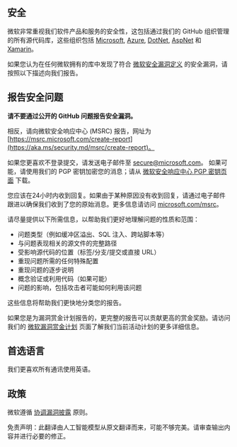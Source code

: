 ## 安全

微软非常重视我们软件产品和服务的安全性，这包括通过我们的 GitHub 组织管理的所有源代码库，这些组织包括 [Microsoft](https://github.com/Microsoft), [Azure](https://github.com/Azure), [DotNet](https://github.com/dotnet), [AspNet](https://github.com/aspnet) 和 [Xamarin](https://github.com/xamarin)。

如果您认为在任何微软拥有的库中发现了符合 [微软安全漏洞定义](https://aka.ms/security.md/definition) 的安全漏洞，请按照以下描述向我们报告。

## 报告安全问题

**请不要通过公开的 GitHub 问题报告安全漏洞。**

相反，请向微软安全响应中心 (MSRC) 报告，网址为 [https://msrc.microsoft.com/create-report](https://aka.ms/security.md/msrc/create-report)。

如果您更喜欢不登录提交，请发送电子邮件至 [secure@microsoft.com](mailto:secure@microsoft.com)。 如果可能，请使用我们的 PGP 密钥加密您的消息；请从 [微软安全响应中心 PGP 密钥页面](https://aka.ms/security.md/msrc/pgp) 下载。

您应该在24小时内收到回复。如果由于某种原因没有收到回复，请通过电子邮件跟进以确保我们收到了您的原始消息。更多信息请访问 [microsoft.com/msrc](https://www.microsoft.com/msrc)。

请尽量提供以下所需信息，以帮助我们更好地理解问题的性质和范围：

  * 问题类型（例如缓冲区溢出、SQL 注入、跨站脚本等）
  * 与问题表现相关的源文件的完整路径
  * 受影响源代码的位置（标签/分支/提交或直接 URL）
  * 重现问题所需的任何特殊配置
  * 重现问题的逐步说明
  * 概念验证或利用代码（如果可能）
  * 问题的影响，包括攻击者可能如何利用该问题

这些信息将帮助我们更快地分类您的报告。

如果您是为漏洞赏金计划报告的，更完整的报告可以贡献更高的赏金奖励。请访问我们的 [微软漏洞赏金计划](https://aka.ms/security.md/msrc/bounty) 页面了解我们当前活动计划的更多详细信息。

## 首选语言

我们更喜欢所有通讯使用英语。

## 政策

微软遵循 [协调漏洞披露](https://aka.ms/security.md/cvd) 原则。

免责声明：此翻译由人工智能模型从原文翻译而来，可能不够完美。请审查输出内容并进行必要的修正。